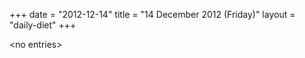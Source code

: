 +++
date = "2012-12-14"
title = "14 December 2012 (Friday)"
layout = "daily-diet"
+++


\<no entries\>

